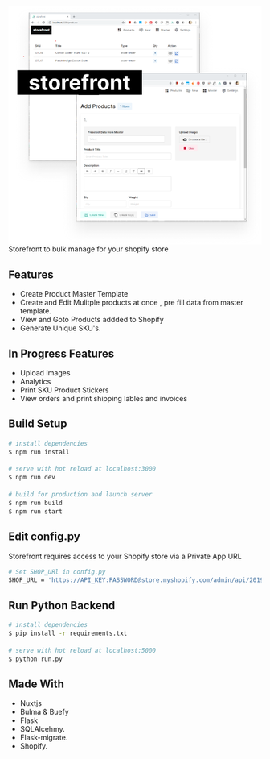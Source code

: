 
<p align="center">
<img align="left" src="./assets/header-0.png">
   <br><br>
</p>

Storefront to bulk manage for your shopify store

## Features 

 * Create Product Master Template 
 * Create and Edit Mulitple products at once , pre fill data from master template.  
 * View and Goto Products addded to Shopify
 * Generate Unique SKU's.

## In Progress Features

 * Upload Images  
 * Analytics  
 * Print SKU Product Stickers
 * View orders and print shipping lables and invoices


## Build Setup

``` bash
# install dependencies
$ npm run install

# serve with hot reload at localhost:3000
$ npm run dev

# build for production and launch server
$ npm run build
$ npm run start

```

## Edit config.py 

Storefront requires access to your Shopify store via a Private App URL

``` bash
# Set SHOP_URl in config.py 
SHOP_URL = 'https://API_KEY:PASSWORD@store.myshopify.com/admin/api/2019-10/'

```

## Run Python Backend

``` bash
# install dependencies
$ pip install -r requirements.txt

# serve with hot reload at localhost:5000
$ python run.py


```


## Made With
 * Nuxtjs
 * Bulma & Buefy  
 * Flask
 * SQLAlcehmy.
 * Flask-migrate.
 * Shopify.
